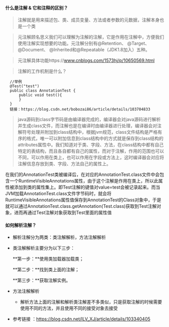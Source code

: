 #### 什么是注解 & 它和注释的区别？

> 注解就是用来描述包、类、成员变量、方法或者参数的元数据，注解本身也是一个类

> 元注解顾名思义我们可以理解为注解的注解，它是作用在注解中，方便我们使用注解实现想要的功能。元注解分别有@Retention、 @Target、 @Document、 @Inherited和@Repeatable（JDK1.8加入）五种。

> 元注解具体功能https://www.cnblogs.com/1573hj/p/10650569.html

> 注解的工作机制是什么？

```
  //举例
  @Test("test")
  public class AnnotationTest {
      public void test(){
      }
  }
  链接：https://blog.csdn.net/bobozai86/article/details/103704833
```

> java源码到class字节码是由编译器完成的，编译器会对java源码进行解析并生成class文件，而注解也是在编译时由编译器进行处理，编译器会对注解符号处理并附加到class结构中，根据jvm规范，class文件结构是严格有序的格式，唯一可以附加信息到class结构中的方式就是保存到class结构的attributes属性中。我们知道对于类、字段、方法，在class结构中都有自己特定的表结构，而且各自都有自己的属性，而对于注解，作用的范围也可以不同，可以作用在类上，也可以作用在字段或方法上，这时编译器会对应将注解信息存放到类、字段、方法自己的属性上。

  在我们的AnnotationTest类被编译后，在对应的AnnotationTest.class文件中会包含一个RuntimeVisibleAnnotations属性，由于这个注解是作用在类上，所以此属性被添加到类的属性集上。即Test注解的键值对value=test会被记录起来。而当JVM加载AnnotationTest.class文件字节码时，就会将RuntimeVisibleAnnotations属性值保存到AnnotationTest的Class对象中，于是就可以通过AnnotationTest.class.getAnnotation(Test.class)获取到Test注解对象，进而再通过Test注解对象获取到Test里面的属性值

#### 如何解析注解？

- 解析注解分为两类：类注解解析，方法注解解析

- 类注解解析主要分为以下三步：

  **第一步：**使用类加载器加载类；

  **第二步：**找到类上面的注解；

  **第三步：**获取注解实例。

- 方法注解解析 

  - 解析方法上面的注解和解析类注解差不多类似，只是获取注解的时候需要使用不同的方法，并且使用不同的接受对象去接受 

- 参考链接 ：https://blog.csdn.net/ILV_XJ/article/details/103340405